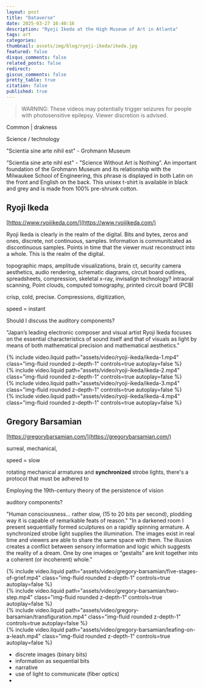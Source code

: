 ```yaml
---
layout: post
title: "Dataverse"
date: 2025-03-27 16:40:16
description: "Ryoji Ikeda at the High Museum of Art in Atlanta"
tags: art
categories:
thumbnail: assets/img/blog/ryoji-ikeda/ikeda.jpg
featured: false
disqus_comments: false
related_posts: false
redirect:
giscus_comments: false
pretty_table: true
citation: false
published: true
---
```


> WARNING: These videos may potentially trigger seizures for people with photosensitive epilepsy. Viewer discretion is advised.

Common | drakness

Science / technology


"Scientia sine arte nihil est" - Grohmann Museum

“Scientia sine arte nihl est" - "Science Without Art is Nothing”. An important foundation of the Grohmann Museum and its relationship with the Milwaukee School of Engineering, this phrase is displayed in both Latin on the front and English on the back. This unisex t-shirt is available in black and grey and is made from 100% pre-shrunk cotton.

## Ryoji Ikeda

[https://www.ryojiikeda.com/](https://www.ryojiikeda.com/)

Ryoji Ikeda is clearly in the realm of the digital. Bits and bytes, zeros and ones, discrete, not continuous, samples.
Information is communitcated as discontinuous samples. Points in time that the viewer must reconstruct into a whole.
This is the realm of the digital. 

topographic maps, amplitude visualizations, brain ct, security camera aesthetics, audio rendering, schematic diagrams,
circuit board outlines, spreadsheets, compression, skeletal x-ray, invisalign technology?
intraoral scanning, Point clouds, computed tomography, printed circuit board (PCB)

crisp, cold, precise. Compressions, digitization, 

speed = instant

Should I discuss the auditory components?


"Japan’s leading electronic composer and visual artist Ryoji Ikeda focuses on the essential characteristics of sound itself and that of visuals as light by means of both mathematical precision and mathematical aesthetics."
<div class="row mt-3">
    <div class="col-sm mt-3 mt-md-0">
        {% include video.liquid path="assets/video/ryoji-ikeda/ikeda-1.mp4" class="img-fluid rounded z-depth-1" controls=true autoplay=false %}
    </div>
    <div class="col-sm mt-3 mt-md-0">
        {% include video.liquid path="assets/video/ryoji-ikeda/ikeda-2.mp4" class="img-fluid rounded z-depth-1" controls=true autoplay=false %}
    </div>
</div>

<div class="row mt-3">
    <div class="col-sm mt-3 mt-md-0">
        {% include video.liquid path="assets/video/ryoji-ikeda/ikeda-3.mp4" class="img-fluid rounded z-depth-1" controls=true autoplay=false %}
    </div>
    <div class="col-sm mt-3 mt-md-0">
        {% include video.liquid path="assets/video/ryoji-ikeda/ikeda-4.mp4" class="img-fluid rounded z-depth-1" controls=true autoplay=false %}
    </div>
</div>

## Gregory Barsamian

[https://gregorybarsamian.com/](https://gregorybarsamian.com/)

surreal, mechanical, 

speed = slow

rotating mechanical armatures and **synchronized** strobe lights, there's a protocol that must be adhered to

Employing the 19th-century theory of the persistence of vision

auditory components?

"Human consciousness... rather slow, (15 to 20 bits per second), plodding way it is capable of remarkable feats of reason."
"In a darkened room I present sequentially formed sculptures on a rapidly spinning armature. A synchronized strobe light supplies the illumination. The images exist in real time and viewers are able to share the same space with them. The illusion creates a conflict between sensory information and logic which suggests the reality of a dream. One by one images or “gestalts” are knit together into a coherent (or incoherent) whole."


<div class="row mt-3">
    <div class="col-sm mt-3 mt-md-0">
        {% include video.liquid path="assets/video/gregory-barsamian/five-stages-of-grief.mp4" class="img-fluid rounded z-depth-1" controls=true autoplay=false %}
    </div>
    <div class="col-sm mt-3 mt-md-0">
        {% include video.liquid path="assets/video/gregory-barsamian/two-step.mp4" class="img-fluid rounded z-depth-1" controls=true autoplay=false %}
    </div>
</div>

<div class="row mt-3">
    <div class="col-sm mt-3 mt-md-0">
        {% include video.liquid path="assets/video/gregory-barsamian/transfiguration.mp4" class="img-fluid rounded z-depth-1" controls=true autoplay=false %}
    </div>
    <div class="col-sm mt-3 mt-md-0">
        {% include video.liquid path="assets/video/gregory-barsamian/leafing-on-a-leash.mp4" class="img-fluid rounded z-depth-1" controls=true autoplay=false %}
    </div>
</div>

- discrete images (binary bits)
- information as sequential bits
- narrative
- use of light to communicate (fiber optics)
- 

